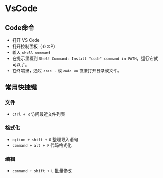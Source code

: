 # VsCode 

## Code命令

- 打开 VS Code
- 打开控制面板（⇧⌘P）
- 输入 `shell command` 
- 在提示里看到 `Shell Command: Install "code" command in PATH`，运行它就可以了。
- 在终端里，通过 `code .` 或 `code xx` 直接打开目录或文件。

## 常用快捷键

### 文件

- `ctrl + R` 访问最近文件列表
  
### 格式化

- `option + shift + O` 整理导入语句
- `command + alt + F` 代码格式化

### 编辑

- `command + shift + L` 批量修改

